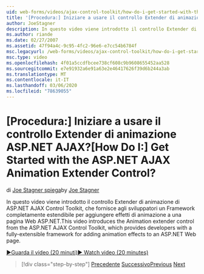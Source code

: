 ```yaml
---
uid: web-forms/videos/ajax-control-toolkit/how-do-i-get-started-with-the-aspnet-ajax-animation-extender-control
title: '[Procedura:] Iniziare a usare il controllo Extender di animazione ASP.NET AJAX? | Microsoft Docs'
author: JoeStagner
description: In questo video viene introdotto il controllo Extender di animazione di ASP.NET AJAX Control Toolkit, che fornisce agli sviluppatori un Framework completamente estendibile per...
ms.author: riande
ms.date: 02/27/2007
ms.assetid: 47f94a4c-9c95-4fc2-96e6-e7cc54b6784f
msc.legacyurl: /web-forms/videos/ajax-control-toolkit/how-do-i-get-started-with-the-aspnet-ajax-animation-extender-control
msc.type: video
ms.openlocfilehash: 4f01a5ccdfbcee738cf608c9b9608655452aa528
ms.sourcegitcommit: e7e91932a6e91a63e2e46417626f39d6b244a3ab
ms.translationtype: MT
ms.contentlocale: it-IT
ms.lasthandoff: 03/06/2020
ms.locfileid: "78639055"
---
```

# <a name="how-do-i-get-started-with-the-aspnet-ajax-animation-extender-control"></a><span data-ttu-id="3db7f-104">[Procedura:] Iniziare a usare il controllo Extender di animazione ASP.NET AJAX?</span><span class="sxs-lookup"><span data-stu-id="3db7f-104">[How Do I:] Get Started with the ASP.NET AJAX Animation Extender Control?</span></span>

<span data-ttu-id="3db7f-105">di [Joe Stagner spiega](https://github.com/JoeStagner)</span><span class="sxs-lookup"><span data-stu-id="3db7f-105">by [Joe Stagner](https://github.com/JoeStagner)</span></span>

<span data-ttu-id="3db7f-106">In questo video viene introdotto il controllo Extender di animazione di ASP.NET AJAX Control Toolkit, che fornisce agli sviluppatori un Framework completamente estendibile per aggiungere effetti di animazione a una pagina Web ASP.NET.</span><span class="sxs-lookup"><span data-stu-id="3db7f-106">This video introduces the Animation extender control from the ASP.NET AJAX Control Toolkit, which provides developers with a fully-extensible framework for adding animation effects to an ASP.NET Web page.</span></span>

[<span data-ttu-id="3db7f-107">&#9654;Guarda il video (20 minuti)</span><span class="sxs-lookup"><span data-stu-id="3db7f-107">&#9654; Watch video (20 minutes)</span></span>](https://channel9.msdn.com/Blogs/ASP-NET-Site-Videos/how-do-i-get-started-with-the-aspnet-ajax-animation-extender-control)

> [!div class="step-by-step"]
> <span data-ttu-id="3db7f-108">[Precedente](how-do-i-use-the-aspnet-ajax-passwordstrength-extender.md)
> [Successivo](how-do-i-use-the-aspnet-ajax-confirmbutton-extender.md)</span><span class="sxs-lookup"><span data-stu-id="3db7f-108">[Previous](how-do-i-use-the-aspnet-ajax-passwordstrength-extender.md)
[Next](how-do-i-use-the-aspnet-ajax-confirmbutton-extender.md)</span></span>

